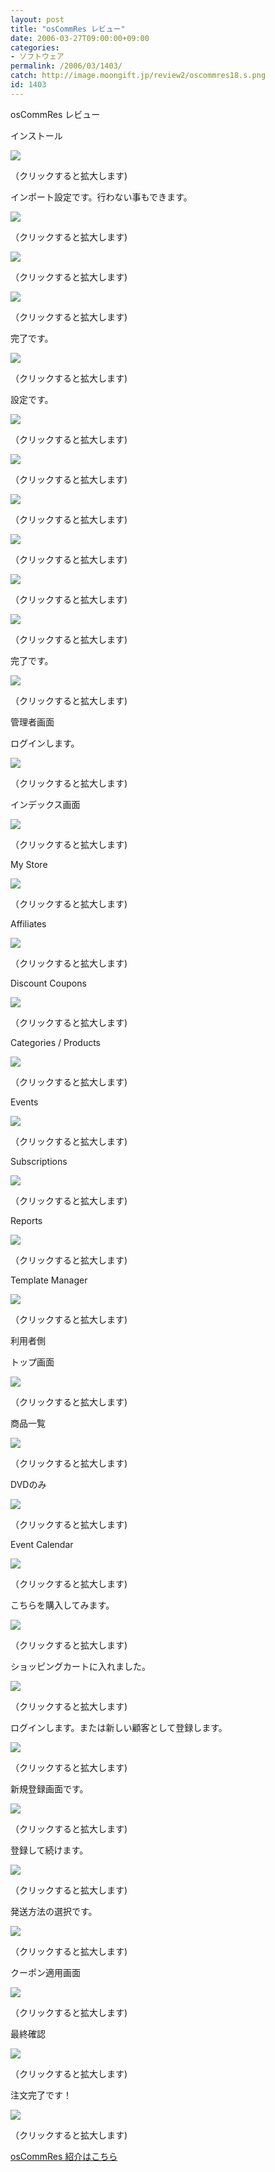 ```yaml
---
layout: post
title: "osCommRes レビュー"
date: 2006-03-27T09:00:00+09:00
categories:
- ソフトウェア
permalink: /2006/03/1403/
catch: http://image.moongift.jp/review2/oscommres18.s.png
id: 1403
---
```

osCommRes レビュー  
<!--more-->

インストール

  

[![](http://image.moongift.jp/review2/oscommres1.s.png)](http://image.moongift.jp/review2/oscommres1.png)  
  
（クリックすると拡大します)

  

インポート設定です。行わない事もできます。

  

[![](http://image.moongift.jp/review2/oscommres2.s.png)](http://image.moongift.jp/review2/oscommres2.png)  
  
（クリックすると拡大します)

  

[![](http://image.moongift.jp/review2/oscommres3.s.png)](http://image.moongift.jp/review2/oscommres3.png)  
  
（クリックすると拡大します)

  

[![](http://image.moongift.jp/review2/oscommres4.s.png)](http://image.moongift.jp/review2/oscommres4.png)  
  
（クリックすると拡大します)

  

完了です。

  

[![](http://image.moongift.jp/review2/oscommres5.s.png)](http://image.moongift.jp/review2/oscommres5.png)  
  
（クリックすると拡大します)

  

設定です。

  

[![](http://image.moongift.jp/review2/oscommres6.s.png)](http://image.moongift.jp/review2/oscommres6.png)  
  
（クリックすると拡大します)

  

[![](http://image.moongift.jp/review2/oscommres7.s.png)](http://image.moongift.jp/review2/oscommres7.png)  
  
（クリックすると拡大します)

  

[![](http://image.moongift.jp/review2/oscommres8.s.png)](http://image.moongift.jp/review2/oscommres8.png)  
  
（クリックすると拡大します)

  

[![](http://image.moongift.jp/review2/oscommres9.s.png)](http://image.moongift.jp/review2/oscommres9.png)  
  
（クリックすると拡大します)

  

[![](http://image.moongift.jp/review2/oscommres10.s.png)](http://image.moongift.jp/review2/oscommres10.png)  
  
（クリックすると拡大します)

  

[![](http://image.moongift.jp/review2/oscommres11.s.png)](http://image.moongift.jp/review2/oscommres11.png)  
  
（クリックすると拡大します)

  

完了です。

  

[![](http://image.moongift.jp/review2/oscommres12.s.png)](http://image.moongift.jp/review2/oscommres12.png)  
  
（クリックすると拡大します)

  

管理者画面

  

ログインします。

  

[![](http://image.moongift.jp/review2/oscommres13.s.png)](http://image.moongift.jp/review2/oscommres13.png)  
  
（クリックすると拡大します)

  

インデックス画面

  

[![](http://image.moongift.jp/review2/oscommres14.s.png)](http://image.moongift.jp/review2/oscommres14.png)  
  
（クリックすると拡大します)

  

My Store

  

[![](http://image.moongift.jp/review2/oscommres15.s.png)](http://image.moongift.jp/review2/oscommres15.png)  
  
（クリックすると拡大します)

  

Affiliates

  

[![](http://image.moongift.jp/review2/oscommres16.s.png)](http://image.moongift.jp/review2/oscommres16.png)  
  
（クリックすると拡大します)

  

Discount Coupons

  

[![](http://image.moongift.jp/review2/oscommres17.s.png)](http://image.moongift.jp/review2/oscommres17.png)  
  
（クリックすると拡大します)

  

Categories / Products

  

[![](http://image.moongift.jp/review2/oscommres18.s.png)](http://image.moongift.jp/review2/oscommres18.png)  
  
（クリックすると拡大します)

  

Events

  

[![](http://image.moongift.jp/review2/oscommres19.s.png)](http://image.moongift.jp/review2/oscommres19.png)  
  
（クリックすると拡大します)

  

Subscriptions

  

[![](http://image.moongift.jp/review2/oscommres20.s.png)](http://image.moongift.jp/review2/oscommres20.png)  
  
（クリックすると拡大します)

  

Reports

  

[![](http://image.moongift.jp/review2/oscommres21.s.png)](http://image.moongift.jp/review2/oscommres21.png)  
  
（クリックすると拡大します)

  

Template Manager

  

[![](http://image.moongift.jp/review2/oscommres22.s.png)](http://image.moongift.jp/review2/oscommres22.png)  
  
（クリックすると拡大します)

  

利用者側

  

トップ画面

  

[![](http://image.moongift.jp/review2/oscommres23.s.png)](http://image.moongift.jp/review2/oscommres23.png)  
  
（クリックすると拡大します)

  

商品一覧

  

[![](http://image.moongift.jp/review2/oscommres24.s.png)](http://image.moongift.jp/review2/oscommres24.png)  
  
（クリックすると拡大します)

  

DVDのみ

  

[![](http://image.moongift.jp/review2/oscommres25.s.png)](http://image.moongift.jp/review2/oscommres25.png)  
  
（クリックすると拡大します)

  

Event Calendar

  

[![](http://image.moongift.jp/review2/oscommres26.s.png)](http://image.moongift.jp/review2/oscommres26.png)  
  
（クリックすると拡大します)

  

こちらを購入してみます。

  

[![](http://image.moongift.jp/review2/oscommres27.s.png)](http://image.moongift.jp/review2/oscommres27.png)  
  
（クリックすると拡大します)

  

ショッピングカートに入れました。

  

[![](http://image.moongift.jp/review2/oscommres28.s.png)](http://image.moongift.jp/review2/oscommres28.png)  
  
（クリックすると拡大します)

  

ログインします。または新しい顧客として登録します。

  

[![](http://image.moongift.jp/review2/oscommres29.s.png)](http://image.moongift.jp/review2/oscommres29.png)  
  
（クリックすると拡大します)

  

新規登録画面です。

  

[![](http://image.moongift.jp/review2/oscommres30.s.png)](http://image.moongift.jp/review2/oscommres30.png)  
  
（クリックすると拡大します)

  

登録して続けます。

  

[![](http://image.moongift.jp/review2/oscommres31.s.png)](http://image.moongift.jp/review2/oscommres31.png)  
  
（クリックすると拡大します)

  

発送方法の選択です。

  

[![](http://image.moongift.jp/review2/oscommres32.s.png)](http://image.moongift.jp/review2/oscommres32.png)  
  
（クリックすると拡大します)

  

クーポン適用画面

  

[![](http://image.moongift.jp/review2/oscommres33.s.png)](http://image.moongift.jp/review2/oscommres33.png)  
  
（クリックすると拡大します)

  

最終確認

  

[![](http://image.moongift.jp/review2/oscommres34.s.png)](http://image.moongift.jp/review2/oscommres34.png)  
  
（クリックすると拡大します)

  

注文完了です！

  

[![](http://image.moongift.jp/review2/oscommres35.s.png)](http://image.moongift.jp/review2/oscommres35.png)  
  
（クリックすると拡大します)

  

[osCommRes 紹介はこちら](http://oss.moongift.jp/intro/i-1389.html)

